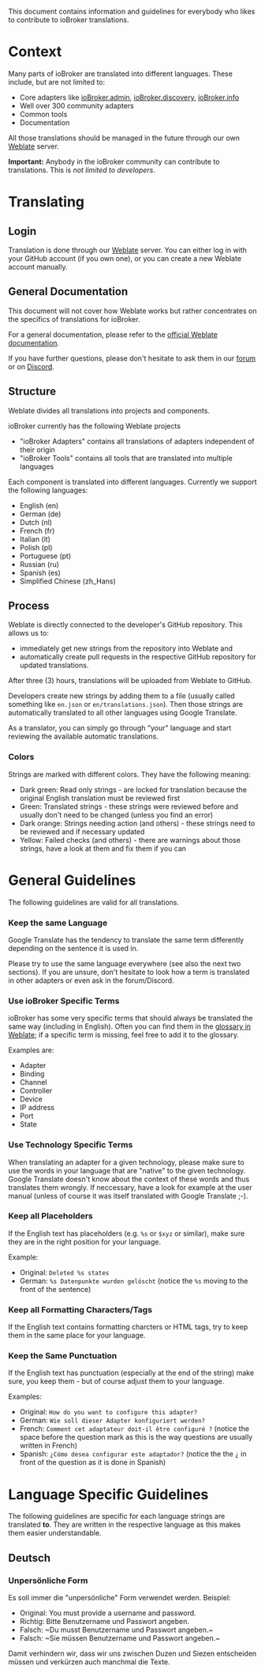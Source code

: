 This document contains information and guidelines for everybody who likes to contribute to ioBroker translations.

# Context

Many parts of ioBroker are translated into different languages. These include, but are not limited to:
- Core adapters like [ioBroker.admin](https://github.com/ioBroker/ioBroker.admin), [ioBroker.discovery](https://github.com/ioBroker/ioBroker.discovery), [ioBroker.info](https://github.com/ioBroker/ioBroker.info)
- Well over 300 community adapters
- Common tools
- Documentation

All those translations should be managed in the future through our own [Weblate](https://weblate.iobroker.net/) server.

**Important:** Anybody in the ioBroker community can contribute to translations. This is *not limited to developers*.

# Translating

## Login

Translation is done through our [Weblate](https://weblate.iobroker.net/) server. You can either log in with your GitHub account (if you own one), or you can create a new Weblate account manually.

## General Documentation

This document will not cover how Weblate works but rather concentrates on the specifics of translations for ioBroker.

For a general documentation, please refer to the [official Weblate documentation](https://docs.weblate.org/en/latest/user/translating.html).

If you have further questions, please don't hesitate to ask them in our [forum](https://forum.iobroker.net/) or on [Discord](https://discord.com/invite/HwUCwsH).

## Structure

Weblate divides all translations into projects and components.

ioBroker currently has the following Weblate projects
- "ioBroker Adapters" contains all translations of adapters independent of their origin
- "ioBroker Tools" contains all tools that are translated into multiple languages

Each component is translated into different languages. Currently we support the following languages:
- English (en)
- German (de)
- Dutch (nl)
- French (fr)
- Italian (it)
- Polish (pl)
- Portuguese (pt)
- Russian (ru)
- Spanish (es)
- Simplified Chinese (zh_Hans)

## Process

Weblate is directly connected to the developer's GitHub repository. This allows us to:
- immediately get new strings from the repository into Weblate and 
- automatically create pull requests in the respective GitHub repository for updated translations.

After three (3) hours, translations will be uploaded from Weblate to GitHub.

Developers create new strings by adding them to a file (usually called something like `en.json` or `en/translations.json`). Then those strings are automatically translated to all other languages using Google Translate.

As a translator, you can simply go through "your" language and start reviewing the available automatic translations.

### Colors

Strings are marked with different colors. They have the following meaning:
- Dark green: Read only strings - are locked for translation because the original English translation must be reviewed first
- Green: Translated strings - these strings were reviewed before and usually don't need to be changed (unless you find an error)
- Dark orange: Strings needing action (and others) - these strings need to be reviewed and if necessary updated
- Yellow: Failed checks (and others) - there are warnings about those strings, have a look at them and fix them if you can

# General Guidelines

The following guidelines are valid for all translations.

### Keep the same Language

Google Translate has the tendency to translate the same term differently depending on the sentence it is used in.

Please try to use the same language everywhere (see also the next two sections).
If you are unsure, don't hesitate to look how a term is translated in other adapters or even ask in the forum/Discord.

### Use ioBroker Specific Terms

ioBroker has some very specific terms that should always be translated the same way (including in English).
Often you can find them in the [glossary in Weblate](https://weblate.iobroker.net/glossaries/adapters/); if a specific term is missing, feel free to add it to the glossary.

Examples are:
- Adapter
- Binding
- Channel
- Controller
- Device
- IP address
- Port
- State

### Use Technology Specific Terms

When translating an adapter for a given technology, please make sure to use the words in your language that are "native" to the given technology.
Google Translate doesn't know about the context of these words and thus translates them wrongly.
If neccessary, have a look for example at the user manual (unless of course it was itself translated with Google Translate ;-).

### Keep all Placeholders

If the English text has placeholders (e.g. `%s` or `$xyz` or similar), make sure they are in the right position for your language.

Example:
- Original: `Deleted %s states`
- German: `%s Datenpunkte wurden gelöscht` (notice the `%s` moving to the front of the sentence)

### Keep all Formatting Characters/Tags

If the English text contains formatting charcters or HTML tags, try to keep them in the same place for your language.

### Keep the Same Punctuation

If the English text has punctuation (especially at the end of the string) make sure, you keep them - but of course adjust them to your language.

Examples:
- Original: `How do you want to configure this adapter?`
- German: `Wie soll dieser Adapter konfiguriert werden?`
- French: `Comment cet adaptateur doit-il être configuré ?` (notice the space before the question mark as this is the way questions are usually written in French)
- Spanish: `¿Cómo desea configurar este adaptador?` (notice the the `¿` in front of the question as it is done in Spanish)

# Language Specific Guidelines

The following guidelines are specific for each language strings are translated **to**. They are written in the respective language as this makes them easier understandable.

## Deutsch

### Unpersönliche Form

Es soll immer die "unpersönliche" Form verwendet werden. Beispiel:
- Original: You must provide a username and password.
- Richtig: Bitte Benutzername und Passwort angeben.
- Falsch: ~Du musst Benutzername und Passwort angeben.~
- Falsch: ~Sie müssen Benutzername und Passwort angeben.~

Damit verhindern wir, dass wir uns zwischen Duzen und Siezen entscheiden müssen und verkürzen auch manchmal die Texte.

